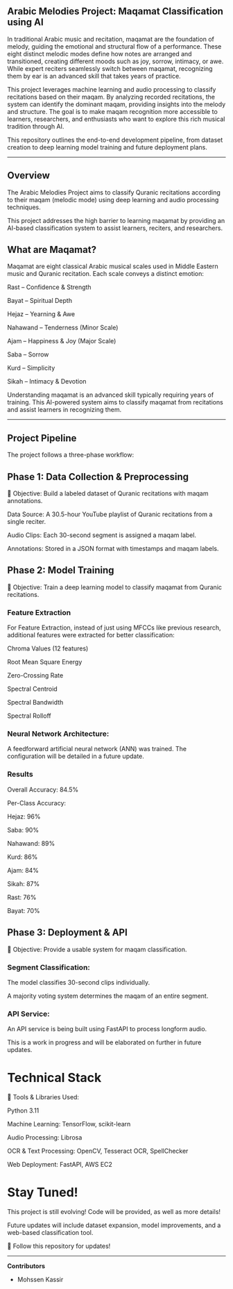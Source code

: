 ## Arabic Melodies Project: Maqamat Classification using AI

In traditional Arabic music and recitation, maqamat are the foundation of melody, guiding the emotional and structural flow of a performance. These eight distinct melodic modes define how notes are arranged and transitioned, creating different moods such as joy, sorrow, intimacy, or awe. While expert reciters seamlessly switch between maqamat, recognizing them by ear is an advanced skill that takes years of practice.

This project leverages machine learning and audio processing to classify recitations based on their maqam. By analyzing recorded recitations, the system can identify the dominant maqam, providing insights into the melody and structure. The goal is to make maqam recognition more accessible to learners, researchers, and enthusiasts who want to explore this rich musical tradition through AI.

This repository outlines the end-to-end development pipeline, from dataset creation to deep learning model training and future deployment plans.

---------------------------------------

## Overview

The Arabic Melodies Project aims to classify Quranic recitations according to their maqam (melodic mode) using deep learning and audio processing techniques. 

This project addresses the high barrier to learning maqamat by providing an AI-based classification system to assist learners, reciters, and researchers.

## What are Maqamat?

Maqamat are eight classical Arabic musical scales used in Middle Eastern music and Quranic recitation. Each scale conveys a distinct emotion:

Rast – Confidence & Strength

Bayat – Spiritual Depth

Hejaz – Yearning & Awe

Nahawand – Tenderness (Minor Scale)

Ajam – Happiness & Joy (Major Scale)

Saba – Sorrow

Kurd – Simplicity

Sikah – Intimacy & Devotion

Understanding maqamat is an advanced skill typically requiring years of training. This AI-powered system aims to classify maqamat from recitations and assist learners in recognizing them.

---------------------------------------

## Project Pipeline

The project follows a three-phase workflow:

## Phase 1: Data Collection & Preprocessing

📌 Objective: Build a labeled dataset of Quranic recitations with maqam annotations.

Data Source: A 30.5-hour YouTube playlist of Quranic recitations from a single reciter.

Audio Clips: Each 30-second segment is assigned a maqam label.

Annotations: Stored in a JSON format with timestamps and maqam labels.

## Phase 2: Model Training

📌 Objective: Train a deep learning model to classify maqamat from Quranic recitations.

### Feature Extraction

For Feature Extraction, instead of just using MFCCs like previous research, additional features were extracted for better classification:

Chroma Values (12 features)

Root Mean Square Energy

Zero-Crossing Rate

Spectral Centroid

Spectral Bandwidth

Spectral Rolloff

### Neural Network Architecture:

A feedforward artificial neural network (ANN) was trained. The configuration will be detailed in a future update. 

### Results

Overall Accuracy: 84.5%

Per-Class Accuracy:

Hejaz: 96%

Saba: 90%

Nahawand: 89%

Kurd: 86%

Ajam: 84%

Sikah: 87%

Rast: 76%

Bayat: 70%

## Phase 3: Deployment & API

📌 Objective: Provide a usable system for maqam classification.

### Segment Classification:

The model classifies 30-second clips individually.

A majority voting system determines the maqam of an entire segment.

### API Service:

An API service is being built using FastAPI to process longform audio.

This is a work in progress and will be elaborated on further in future updates.

# Technical Stack

🔧 Tools & Libraries Used:

Python 3.11

Machine Learning: TensorFlow, scikit-learn

Audio Processing: Librosa

OCR & Text Processing: OpenCV, Tesseract OCR, SpellChecker

Web Deployment: FastAPI, AWS EC2

# Stay Tuned!

This project is still evolving! Code will be provided, as well as more details!

Future updates will include dataset expansion, model improvements, and a web-based classification tool.

🔹 Follow this repository for updates!

---------------------------------------

**Contributors**
- Mohssen Kassir
